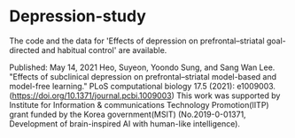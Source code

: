 # Depression-study
The code and the data for 'Effects of depression on prefrontal–striatal goal-directed and habitual control' are available.

Published: May 14, 2021
Heo, Suyeon, Yoondo Sung, and Sang Wan Lee. "Effects of subclinical depression on prefrontal–striatal model-based and model-free learning." PLoS computational biology 17.5 (2021): e1009003.
(https://doi.org/10.1371/journal.pcbi.1009003)
This work was supported by Institute for Information & communications Technology Promotion(IITP) grant funded by the Korea government(MSIT) (No.2019-0-01371, Development of brain-inspired AI with human-like intelligence).
